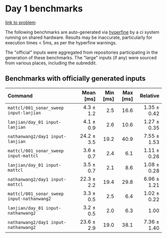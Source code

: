 # Day 1 benchmarks

[link to problem](http://adventofcode.com/2021/day/1)

The following benchmarks are auto-generated via [hyperfine](https://github.com/sharkdp/hyperfine) by a ci system running on shared hardware. Results may be inaccurate, particularly for execution times < 5ms, as per the hyperfine warnings.

The "official" inputs were aggregated from repositories participating in the generation of these benchmarks. The "large" inputs (if any) were sourced from various places, including the subreddit.

## Benchmarks with officially generated inputs
| Command | Mean [ms] | Min [ms] | Max [ms] | Relative |
|:---|---:|---:|---:|---:|
| `mattcl/001_sonar_sweep input-lanjian` | 4.3 ± 1.2 | 2.5 | 16.6 | 1.35 ± 0.42 |
| `lanjian/day_01 input-lanjian` | 4.1 ± 0.9 | 2.6 | 10.6 | 1.27 ± 0.35 |
| `nathanwang2/day1 input-lanjian` | 24.2 ± 3.5 | 19.2 | 40.9 | 7.55 ± 1.53 |
| `mattcl/001_sonar_sweep input-mattcl` | 3.6 ± 0.7 | 2.4 | 6.1 | 1.11 ± 0.26 |
| `lanjian/day_01 input-mattcl` | 3.5 ± 0.7 | 2.1 | 8.6 | 1.08 ± 0.28 |
| `nathanwang2/day1 input-mattcl` | 22.3 ± 2.2 | 19.4 | 29.8 | 6.96 ± 1.21 |
| `mattcl/001_sonar_sweep input-nathanwang2` | 3.3 ± 0.5 | 2.5 | 6.4 | 1.02 ± 0.22 |
| `lanjian/day_01 input-nathanwang2` | 3.2 ± 0.5 | 2.0 | 6.3 | 1.00 |
| `nathanwang2/day1 input-nathanwang2` | 23.6 ± 2.9 | 19.0 | 38.1 | 7.36 ± 1.40 |
